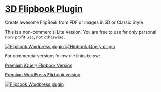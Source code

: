 # [3D Flipbook Plugin](http://flipbookplugin.com/)
Create awesome FlipBook from PDF or images in 3D or Classic Style.

This is a non-commercial Lite Version. You are free to use for only personal non-profit use, not otherwise.

<a href="https://codecanyon.net/item/dflip-flipbook-wordpress-plugin/16408847?ref=deip">
<img src="https://d1a6a9r46cnyll.cloudfront.net/f33b54072e3501c544fe137d31683469a1ec8051/687474703a2f2f6d6f636b75702e6465697067726f75702e636f6d2f666c6970626f6f6b2f64666c69702d616e696d6174696f6e2d736d616c6c2e676966" alt="Flipbook Wordpress plugin">
</a>
<a href="https://chrome.google.com/webstore/detail/pdf-flipbook-viewer-3d/ohckmemlgcohcakakmnpjchckcajpmdi">
<img src="https://d1a6a9r46cnyll.cloudfront.net/d6cb7d6902e0edeb077f63bbc2699c7c06465270/687474703a2f2f6d6f636b75702e6465697067726f75702e636f6d2f666c6970626f6f6b2f6765746368726f6d656170702e706e673f32" alt="Flipbook jQuery plugin">
</a>

For commercial versions follow the links below:

[Premium jQuery Flipbook Version](https://codecanyon.net/item/dflip-flipbook-jquery-plugin/15834127)

[Premium WordPress Flipbook version](https://codecanyon.net/item/dflip-flipbook-wordpress-plugin/16408847)

<a href="https://codecanyon.net/item/dflip-flipbook-wordpress-plugin/16408847">
<img src="https://0.s3.envato.com/files/195589084/preview-wp-1.1b.jpg" alt="Flipbook Wordpress plugin">
</a>

